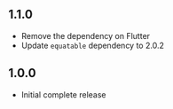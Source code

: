## 1.1.0

- Remove the dependency on Flutter
- Update `equatable` dependency to 2.0.2

## 1.0.0

- Initial complete release
